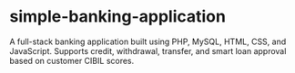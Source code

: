 # simple-banking-application
A full-stack banking application built using PHP, MySQL, HTML, CSS, and JavaScript. Supports credit, withdrawal, transfer, and smart loan approval based on customer CIBIL scores.
